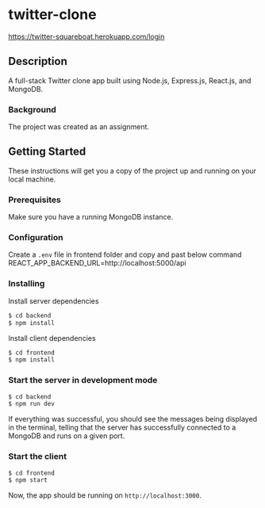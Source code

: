 # twitter-clone

https://twitter-squareboat.herokuapp.com/login

## Description

A full-stack Twitter clone app built using Node.js, Express.js, React.js, and MongoDB.

### Background

The project was created as an assignment.

## Getting Started

These instructions will get you a copy of the project up and running on your local machine.

### Prerequisites

Make sure you have a running MongoDB instance.

### Configuration

Create a `.env` file in frontend folder and copy and past below command
REACT_APP_BACKEND_URL=http://localhost:5000/api


### Installing

Install server dependencies

```bash
$ cd backend
$ npm install
```

Install client dependencies

```bash
$ cd frontend
$ npm install
```

### Start the server in development mode

```bash
$ cd backend
$ npm run dev
```

If everything was successful, you should see the messages being displayed in the terminal, telling that the server has successfully connected to a MongoDB and runs on a given port.

### Start the client

```bash
$ cd frontend
$ npm start
```

Now, the app should be running on `http://localhost:3000`.